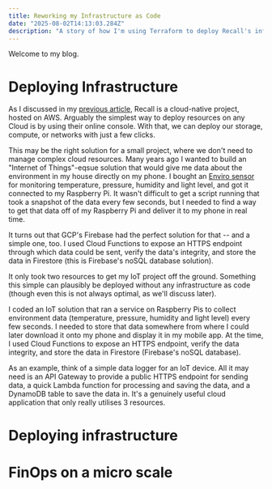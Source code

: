 ```yaml
---
title: Reworking my Infrastructure as Code
date: "2025-08-02T14:13:03.284Z"
description: "A story of how I'm using Terraform to deploy Recall's infrastructure and cut costs."
---
```


Welcome to my blog.

# Deploying Infrastructure

As I discussed in my [previous article](https://blog.kug.la/recall-on-the-cloud/), Recall is a cloud-native project,
hosted on AWS. Arguably the simplest way to deploy resources on any Cloud is by using their online console.
With that, we can deploy our storage, compute, or networks with just a few clicks. 

This may be the right solution for a small project, where we don't need to manage complex cloud resources. Many years ago 
I wanted to build an "Internet of Things"-eqsue solution that would give me data about the environment in my house directly
on my phone. I bought an [Enviro sensor](https://learn.pimoroni.com/article/getting-started-with-enviro-plus) for monitoring
temperature, pressure, humidity and light level, and got it connected to my Raspberry Pi. It wasn't difficult to get a script
running that took a snapshot of the data every few seconds, but I needed to find a way to get that data off of my Raspberry Pi
and deliver it to my phone in real time.

It turns out that GCP's Firebase had the perfect solution for that -- and a simple one, too. I used Cloud Functions to
expose an HTTPS endpoint through which data could be sent, verify the data's integrity, and store the data in Firestore 
(this is Firebase's noSQL database solution).

It only took two resources to get my IoT project off the ground. Something this simple can plausibly be deployed without
any infrastructure as code (though even this is not always optimal, as we'll discuss later).



I coded an IoT solution that ran a service on Raspberry Pis to collect environment data 
(temperature, pressure, humidity and light level) every few seconds. I needed to store that data somewhere from where I could
later download it onto my phone and display it in my mobile app. At the time, I used Cloud Functions to expose
an HTTPS endpoint, verify the data integrity, and store the data in Firestore (Firebase's noSQL database).

As an example,
think of a simple data logger for an IoT device. All it may need is an API Gateway to provide a public HTTPS endpoint for
sending data, a quick Lambda function for processing and saving the data, and a DynamoDB table to save the data in. It's a
genuinely useful cloud application that only really utilises 3 resources.

# Deploying infrastructure

[//]: # (Talk about how you deploy most of your destroyable infrastructure with Terraform, and introduce the next
article, which will go over how you refactored your terraform after completing Terraform Associate)

# FinOps on a micro scale
[//]: # (Talk about building and destroying ECS/EKS to save money. Only have the backend running when necessary. Perhaps
leave for terraform article)